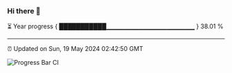### Hi there 👋

⏳ Year progress { ███████████▁▁▁▁▁▁▁▁▁▁▁▁▁▁▁▁▁▁▁ } 38.01 %

---

⏰ Updated on Sun, 19 May 2024 02:42:50 GMT

![Progress Bar CI](https://github.com/IshwaranRudhara/GIT-ACTION/workflows/Progress%20Bar%20CI/badge.svg)
